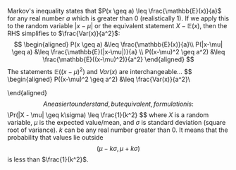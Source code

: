 Markov's inequality states that $P(x \geq a) \leq \frac{\mathbb{E}(x)}{a}$ for any real number $a$ which is greater than 0 (realistically 1). If we apply this to the random variable $|x - \mu|$ or the equivalent statement $X - \mathbb{E}(x)$, then the RHS simplifies to $\frac{Var(x)}{a^2}$:
$$
\begin{aligned}
P(x \geq a) &\leq \frac{\mathbb{E}(x)}{a}\\
P(|x-\mu| \geq a) &\leq \frac{\mathbb{E}(|x-\mu|)}{a} \\
P((x-\mu)^2 \geq a^2) &\leq \frac{\mathbb{E}((x-\mu)^2)}{a^2}
\end{aligned}
$$
The statements $\mathbb{E}((x-\mu)^2)$ and $Var(x)$ are interchangeable...
$$
\begin{aligned}
P((x-\mu)^2 \geq a^2) &\leq \frac{Var(x)}{a^2}\\

\end{aligned}
$$
An easier to understand, but equivalent, formulation is:
$$
\Pr(|X - \mu| \geq k\sigma) \leq \frac{1}{k^2}
$$
where $X$ is a random variable, $\mu$ is the expected value/mean, and $\sigma$ is standard deviation (square root of variance). $k$ can be any real number greater than 0. It means that the probability that values lie outside
$$
(\mu-k\sigma, \mu + k\sigma)
$$ is less than $\frac{1}{k^2}$.